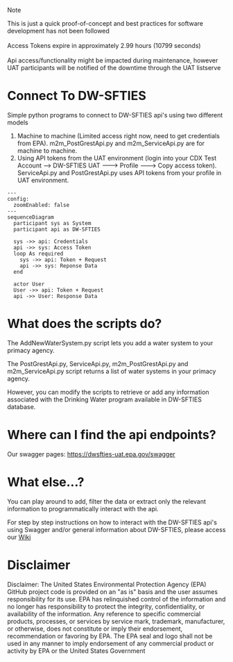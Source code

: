 <!-- Moved this note up to the top and formatted it to highlight it -->
> [!NOTE]
>  This is just a quick proof-of-concept and best practices for software development has not been followed <br>
>  <br>Access Tokens expire in approximately 2.99 hours (10799 seconds)<br>
>  <br>Api access/functionality might be impacted during maintenance, however UAT participants will be notified of the downtime through the UAT listserve

# Connect To DW-SFTIES
Simple python programs to connect to DW-SFTIES api's using two different models
1. Machine to machine (Limited access right now, need to get credentials from EPA). m2m_PostGrestApi.py and m2m_ServiceApi.py are for machine to machine.
2. Using API tokens from the UAT environment (login into your CDX Test Account --> DW-SFTIES UAT ---> Profile ---> Copy access token). ServiceApi.py and PostGrestApi.py uses API tokens from your profile in UAT environment.

<!-- Added this diagram. Hopefully it helps show how a user vs a machine/system would query the APIs -->
```mermaid
---
config:
  zoomEnabled: false
---
sequenceDiagram
  participant sys as System
  participant api as DW-SFTIES

  sys ->> api: Credentials
  api ->> sys: Access Token
  loop As required
    sys ->> api: Token + Request
    api ->> sys: Reponse Data
  end
  
  actor User
  User ->> api: Token + Request
  api ->> User: Response Data
```

# What does the scripts do?
The AddNewWaterSystem.py script lets you add a water system to your primacy agency.

The PostGrestApi.py, ServiceApi.py, m2m_PostGrestApi.py and m2m_ServiceApi.py script returns a list of water systems in your primacy agency. 

However, you can modify the scripts to retrieve or add any information associated with the Drinking Water program available in DW-SFTIES database.

# Where can I find the api endpoints?
Our swagger pages: https://dwsfties-uat.epa.gov/swagger

# What else...?
You can play around to add, filter the data or extract only the relevant information to programmatically interact with the api.

For step by step instructions on how to interact with the DW-SFTIES api's using Swagger and/or general information about DW-SFTIES, please access our [Wiki](https://github.com/USEPA/DW_SFTIES_API_Interaction/wiki)

# Disclaimer
Disclaimer: The United States Environmental Protection Agency (EPA) GitHub project code is provided on an "as is" basis and the user assumes responsibility for its use. EPA has relinquished control of the information and no longer has responsibility to protect the integrity, confidentiality, or availability of the information. Any reference to specific commercial products, processes, or services by service mark, trademark, manufacturer, or otherwise, does not constitute or imply their endorsement, recommendation or favoring by EPA. The EPA seal and logo shall not be used in any manner to imply endorsement of any commercial product or activity by EPA or the United States Government
